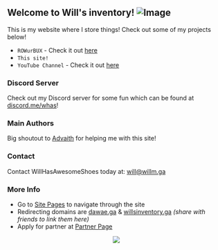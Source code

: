 
## Welcome to Will's inventory! ![Image](https://www.concursive.com/show/matt-r/signature-image/airplane-icon-100x100.png)

This is my website where I store things! Check out some of my projects below!
- `ROWurBUX` - Check it out [here](http://rowurbux.weebly.com)
- `This site!`
- `YouTube Channel` - Check it out [here](https://www.youtube.com/embed/fVaeDvmnqBM)

### Discord Server
Check out my Discord server for some fun which can be found at [discord.me/whas](https://discord.me/whas)!

### Main Authors

Big shoutout to [Advaith](https://github.com/advaith1) for helping me with this site! 

### Contact

Contact WillHasAwesomeShoes today at: [will@willm.ga](mailto:will@willm.ga)

### More Info
- Go to [Site Pages](pages) to navigate through the site
- Redirecting domains are [dawae.ga](https://dawae.ga) & [willsinventory.ga](https://willsinventory) *(share with friends to link them here)*
- Apply for partner at [Partner Page](partners)
<p align="center">
  <img src="http://icons.iconarchive.com/icons/iconarchive/red-orb-alphabet/128/Letter-W-icon.png">
</p> 
